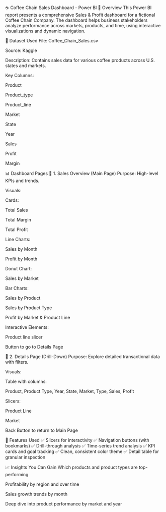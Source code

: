 ☕ Coffee Chain Sales Dashboard - Power BI
📄 Overview
This Power BI report presents a comprehensive Sales & Profit dashboard for a fictional Coffee Chain Company. 
The dashboard helps business stakeholders analyze performance across markets, products, and time, using interactive visualizations and dynamic navigation.

📁 Dataset Used
File: Coffee_Chain_Sales.csv

Source: Kaggle

Description: Contains sales data for various coffee products across U.S. states and markets.

Key Columns:

Product

Product_type

Product_line

Market

State

Year

Sales

Profit

Margin

📊 Dashboard Pages
🔹 1. Sales Overview (Main Page)
Purpose: High-level KPIs and trends.

Visuals:

Cards:

Total Sales

Total Margin

Total Profit

Line Charts:

Sales by Month

Profit by Month

Donut Chart:

Sales by Market

Bar Charts:

Sales by Product

Sales by Product Type

Profit by Market & Product Line

Interactive Elements:

Product line slicer

Button to go to Details Page

🔹 2. Details Page (Drill-Down)
Purpose: Explore detailed transactional data with filters.

Visuals:

Table with columns:

Product, Product Type, Year, State, Market, Type, Sales, Profit

Slicers:

Product Line

Market

Back Button to return to Main Page

📌 Features Used
✅ Slicers for interactivity
✅ Navigation buttons (with bookmarks)
✅ Drill-through analysis
✅ Time-series trend analysis
✅ KPI cards and goal tracking
✅ Clean, consistent color theme
✅ Detail table for granular inspection

📈 Insights You Can Gain
Which products and product types are top-performing

Profitability by region and over time

Sales growth trends by month

Deep dive into product performance by market and year
